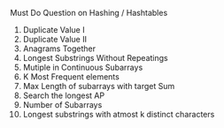 Must Do Question on Hashing / Hashtables 


1. Duplicate Value I 
2. Duplicate Value II 
3. Anagrams Together 
4. Longest Substrings Without Repeatings 
5. Mutiple in Continuous Subarrays 
6. K Most Frequent elements 
7. Max Length of subarrays with target Sum 
8. Search the longest AP 
9. Number of Subarrays 
10. Longest substrings with atmost k distinct characters 

